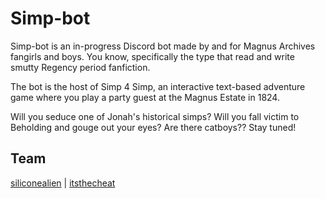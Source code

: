 # Simp-bot

Simp-bot is an in-progress Discord bot made by and for Magnus Archives fangirls and boys.  You know, specifically the type that read and write smutty Regency period fanfiction.

The bot is the host of Simp 4 Simp, an interactive text-based adventure game where you play a party guest at the Magnus Estate in 1824.

Will you seduce one of Jonah's historical simps?  Will you fall victim to Beholding and gouge out your eyes?  Are there catboys??  Stay tuned!

## Team

[siliconealien](https://siliconealien.tumblr.com/) | [itsthecheat](https://lesliethe.dev/)
